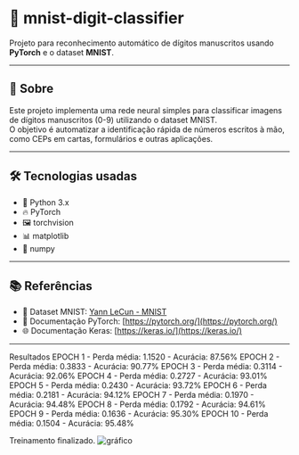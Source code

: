 # 🧮 mnist-digit-classifier

Projeto para reconhecimento automático de dígitos manuscritos usando **PyTorch** e o dataset **MNIST**.

---

## 📖 Sobre

Este projeto implementa uma rede neural simples para classificar imagens de dígitos manuscritos (0-9) utilizando o dataset MNIST.  
O objetivo é automatizar a identificação rápida de números escritos à mão, como CEPs em cartas, formulários e outras aplicações.

---

## 🛠 Tecnologias usadas

- 🐍 Python 3.x  
- 🔥 PyTorch  
- 🖼 torchvision  
- 📊 matplotlib  
- 🔢 numpy  

---

## 📚 Referências

- 📂 Dataset MNIST: [Yann LeCun - MNIST](https://yann.lecun.org/exdb/mnist/)  
- 📘 Documentação PyTorch: [https://pytorch.org/](https://pytorch.org/)  
- 🌐 Documentação Keras: [https://keras.io/](https://keras.io/)

---
Resultados
EPOCH 1 - Perda média: 1.1520 - Acurácia: 87.56%
EPOCH 2 - Perda média: 0.3833 - Acurácia: 90.77%
EPOCH 3 - Perda média: 0.3114 - Acurácia: 92.06%
EPOCH 4 - Perda média: 0.2727 - Acurácia: 93.01%
EPOCH 5 - Perda média: 0.2430 - Acurácia: 93.72%
EPOCH 6 - Perda média: 0.2181 - Acurácia: 94.12%
EPOCH 7 - Perda média: 0.1970 - Acurácia: 94.48%
EPOCH 8 - Perda média: 0.1792 - Acurácia: 94.61%
EPOCH 9 - Perda média: 0.1636 - Acurácia: 95.30%
EPOCH 10 - Perda média: 0.1504 - Acurácia: 95.48%

Treinamento finalizado.
![gráfico](imagens/grafico.png)
